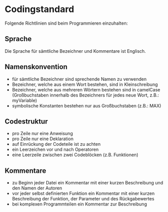 # Codingstandard

Folgende Richtlinien sind beim Programmieren einzuhalten:

## Sprache

Die Sprache für sämtliche Bezeichner und Kommentare ist Englisch.

## Namenskonvention

* für sämtliche Bezeichner sind sprechende Namen zu verwenden
* Bezeichner, welche aus einem Wort bestehen, sind in Kleinschreibung
* Bezeichner, welche aus mehreren Wörtern bestehen sind in camelCase (Großbuchstaben innerhalb des Bezeichners für jedes neue Wort, z.B.: myVariable)
* symbolische Konstanten bestehen nur aus Großbuchstaben (z.B.: MAX)

## Codestruktur

* pro Zeile nur eine Anweisung
* pro Zeile nur eine Deklaration
* auf Einrückung der Codeteile ist zu achten
* ein Leerzeichen vor und nach Operatoren
* eine Leerzeile zwischen zwei Codeblöcken (z.B. Funktionen)

## Kommentare

* zu Beginn jeder Datei ein Kommentar mit einer kurzen Beschreibung und den Namen der Autoren
* vor jeder selbst definierten Funktion ein Kommentar mit einer kurzen Beschreibung der Funktion, der Parameter und des Rückgabewertes
* bei komplexen Programmteilen ein Kommentar zur Beschreibung
